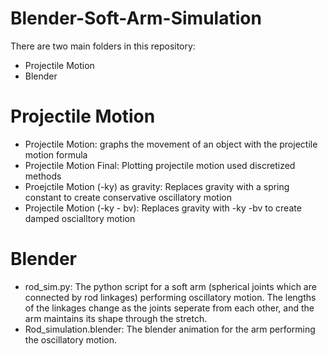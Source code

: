 # Blender-Soft-Arm-Simulation

There are two main folders in this repository:
  - Projectile Motion
  - Blender

# Projectile Motion
  - Projectile Motion: graphs the movement of an object with the projectile motion formula
  - Projectile Motion Final: Plotting projectile motion used discretized methods
  - Proejctile Motion (-ky) as gravity: Replaces gravity with a spring constant to create conservative oscillatory motion
  - Projectile Motion (-ky - bv): Replaces gravity with -ky -bv to create damped oscialltory motion 

# Blender
  - rod_sim.py: The python script for a soft arm (spherical joints which are connected by rod linkages) performing oscillatory motion. The lengths of the linkages change as the joints seperate from each other, and the arm maintains its shape through the stretch.
  - Rod_simulation.blender: The blender animation for the arm performing the oscillatory motion.
